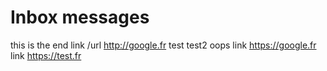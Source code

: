 # Inbox messages
this is the end
link /url http://google.fr
test
test2
oops
link https://google.fr
link https://test.fr